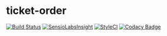 # ticket-order

[![Build Status](https://travis-ci.org/convenia/ticket-order.svg?branch=master)](https://travis-ci.org/convenia/ticket-order) [![SensioLabsInsight](https://insight.sensiolabs.com/projects/f5eb35c4-43bc-4522-9cc5-41804aded7ee/mini.png)](https://insight.sensiolabs.com/projects/f5eb35c4-43bc-4522-9cc5-41804aded7ee) [![StyleCI](https://styleci.io/repos/60729197/shield)](https://styleci.io/repos/60729197) [![Codacy Badge](https://api.codacy.com/project/badge/Grade/0958e13636e942d6af4f124ee049a6e4)](https://www.codacy.com/app/edbizarro/ticket-order?utm_source=github.com&amp;utm_medium=referral&amp;utm_content=convenia/ticket-order&amp;utm_campaign=Badge_Grade)

